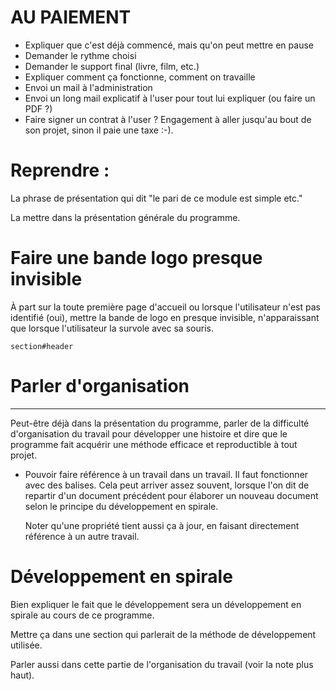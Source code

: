 # AU PAIEMENT

* Expliquer que c'est déjà commencé, mais qu'on peut mettre en pause
* Demander le rythme choisi
* Demander le support final (livre, film, etc.)
* Expliquer comment ça fonctionne, comment on travaille
* Envoi un mail à l'administration
* Envoi un long mail explicatif à l'user pour tout lui expliquer (ou faire un PDF ?)
* Faire signer un contrat à l'user ? Engagement à aller jusqu'au bout de son projet, sinon il paie une taxe :-).

# Reprendre :

La phrase de présentation qui dit "le pari de ce module est simple etc."

La mettre dans la présentation générale du programme.

# Faire une bande logo presque invisible

À part sur la toute première page d'accueil ou lorsque l'utilisateur n'est pas identifié (oui), mettre la bande de logo en presque invisible, n'apparaissant que lorsque l'utilisateur la survole avec sa souris.

    section#header

# Parler d'organisation
------------------------

Peut-être déjà dans la présentation du programme, parler de la difficulté d'organisation du travail pour développer une histoire et dire que le programme fait acquérir une méthode efficace et reproductible à tout projet.


* Pouvoir faire référence à un travail dans un travail.
  Il faut fonctionner avec des balises.
  Cela peut arriver assez souvent, lorsque l'on dit de repartir d'un document précédent pour élaborer un nouveau document selon le principe du développement en spirale.

  Noter qu'une propriété tient aussi ça à jour, en faisant directement référence à un autre travail.

# Développement en spirale

Bien expliquer le fait que le développement sera un développement en spirale au cours de ce programme.

Mettre ça dans une section qui parlerait de la méthode de développement utilisée.

Parler aussi dans cette partie de l'organisation du travail (voir la note plus haut).
